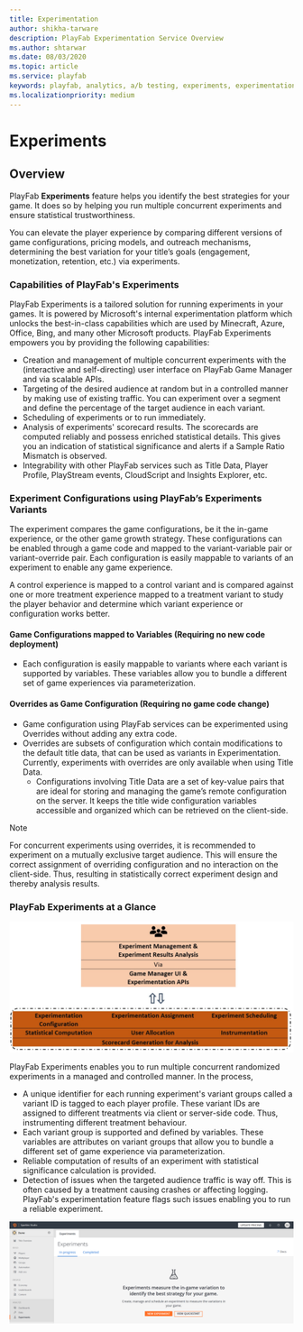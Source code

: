 ```yaml
---
title: Experimentation
author: shikha-tarware
description: PlayFab Experimentation Service Overview
ms.author: shtarwar
ms.date: 08/03/2020
ms.topic: article
ms.service: playfab
keywords: playfab, analytics, a/b testing, experiments, experimentation 
ms.localizationpriority: medium
---
```


# Experiments

## Overview

PlayFab **Experiments** feature helps you identify the best strategies for your game. It does so by helping you run multiple concurrent experiments and ensure statistical trustworthiness.

You can elevate the player experience by comparing different versions of game configurations, pricing models, and outreach mechanisms, determining the best variation for your title’s goals (engagement, monetization, retention, etc.) via experiments.

### Capabilities of PlayFab's Experiments

PlayFab Experiments is a tailored solution for running experiments in your games. It is powered by Microsoft's internal experimentation platform which unlocks the best-in-class capabilities which are used by Minecraft, Azure, Office, Bing, and many other Microsoft products.
PlayFab Experiments empowers you by providing the following capabilities:
-	Creation and management of multiple concurrent experiments with the (interactive and self-directing) user interface on PlayFab Game Manager and via scalable APIs.
-	Targeting of the desired audience at random but in a controlled manner by making use of existing traffic. You can experiment over a segment and define the percentage of the target audience in each variant.
-	Scheduling of experiments or to run immediately.
-	Analysis of experiments' scorecard results. The scorecards are computed reliably and possess enriched statistical details. This gives you an indication of statistical significance and alerts if a Sample Ratio Mismatch is observed.
-	Integrability with other PlayFab services such as Title Data, Player Profile, PlayStream events, CloudScript and Insights Explorer, etc.

### Experiment Configurations using PlayFab’s Experiments Variants

The experiment compares the game configurations, be it the in-game experience, or the other game growth strategy. These configurations can be enabled through a game code and mapped to the variant-variable pair or variant-override pair. Each configuration is easily mappable to variants of an experiment to enable any game experience. 

A control experience is mapped to a control variant and is compared against one or more treatment experience mapped to a treatment variant to study the player behavior and determine which variant experience or configuration works better. 

#### Game Configurations mapped to Variables (Requiring no new code deployment)
-	Each configuration is easily mappable to variants where each variant is supported by variables. These variables allow you to bundle a different set of game experiences via parameterization.

#### Overrides as Game Configuration (Requiring no game code change)
-	Game configuration using PlayFab services can be experimented using Overrides without adding any extra code.
-	Overrides are subsets of configuration which contain modifications to the default title data, that can be used as variants in Experimentation. Currently, experiments with overrides are only available when using Title Data.
    * Configurations involving Title Data are a set of key-value pairs that are ideal for storing and managing the game’s remote configuration on the server. It keeps the title wide configuration variables accessible and organized which can be retrieved on the client-side.
    
> [!Note]
> For concurrent experiments using overrides, it is recommended to experiment on a mutually exclusive target audience. This will ensure the correct assignment of overriding configuration and no interaction on the client-side. Thus, resulting in statistically correct experiment design and thereby analysis results. 

### PlayFab Experiments at a Glance

![Screenshot of Experimentation at a Glance](media/tutorials/experiments-at-a-glance.png "Experiments at a Glance")

PlayFab Experiments enables you to run multiple concurrent randomized experiments in a managed and controlled manner. In the process, 

- A unique identifier for each running experiment's variant groups called a variant ID is tagged to each player profile. These variant IDs are assigned to different treatments via client or server-side code. Thus, instrumenting different treatment behaviour.
- Each variant group is supported and defined by variables. These variables are attributes on variant groups that allow you to bundle a different set of game experience via parameterization.
-    Reliable computation of results of an experiment with statistical significance calculation is provided.
-    Detection of issues when the targeted audience traffic is way off. This is often caused by a treatment causing crashes or affecting logging. PlayFab's experimentation feature flags such issues enabling you to run a reliable experiment.   

![Screenshot of Onboard to Experiments](media/tutorials/onboarding-experiments-page.PNG "Onboard to Experiments")
